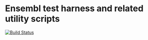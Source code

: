# Ensembl test harness and related utility scripts

[![Build Status](https://travis-ci.org/Ensembl/ensembl-test.svg?branch=release/109)][travis]

[travis]: https://travis-ci.org/Ensembl/ensembl-test
